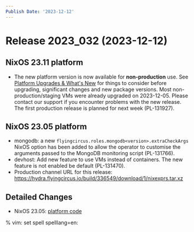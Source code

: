 ```yaml
---
Publish Date: '2023-12-12'
---
```


# Release 2023_032 (2023-12-12)

## NixOS 23.11 platform

- The new platform version is now available for **non-production** use. See
  [Platform Upgrades & What's New](https://doc.flyingcircus.io/roles/fc-23.11-dev/upgrade.html)
  for things to consider before upgrading, significant changes and new package
  versions. Most non-production/staging VMs were already upgraded on
  2023-12-05. Please contact our support if you encounter problems with the
  new release. The first production release is planned for next week
  (PL-131927).

## NixOS 23.05 platform

- mongodb: a new `flyingcircus.roles.mongodb<version>.extraCheckArgs` NixOS
  option has been added to allow the operator to customise the arguments
  passed to the MongoDB monitoring script (PL-131766).
- devhost: Add new feature to use VMs instead of containers. The new feature
  is not enabled be default (PL-131470).
- Production channel URL for this release: https://hydra.flyingcircus.io/build/336549/download/1/nixexprs.tar.xz

## Detailed Changes

- NixOS 23.05: [platform code](https://github.com/flyingcircusio/fc-nixos/compare/fc/r2023_031/23.05...69571ffc11dd4c2a70015806de2835887660dab8)

% vim: set spell spelllang=en:
